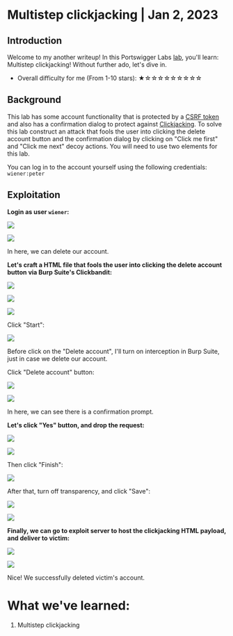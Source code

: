 # Multistep clickjacking | Jan 2, 2023

## Introduction

Welcome to my another writeup! In this Portswigger Labs [lab](https://portswigger.net/web-security/clickjacking/lab-multistep), you'll learn: Multistep clickjacking! Without further ado, let's dive in.

- Overall difficulty for me (From 1-10 stars): ★☆☆☆☆☆☆☆☆☆

## Background

This lab has some account functionality that is protected by a [CSRF token](https://portswigger.net/web-security/csrf/tokens) and also has a confirmation dialog to protect against [Clickjacking](https://portswigger.net/web-security/clickjacking). To solve this lab construct an attack that fools the user into clicking the delete account button and the confirmation dialog by clicking on "Click me first" and "Click me next" decoy actions. You will need to use two elements for this lab.

You can log in to the account yourself using the following credentials: `wiener:peter`

## Exploitation

**Login as user `wiener`:**

![](https://raw.githubusercontent.com/siunam321/CTF-Writeups/main/Portswigger-Labs/Clickjacking/Clickjacking-5/images/Pasted%20image%2020230102064500.png)

![](https://raw.githubusercontent.com/siunam321/CTF-Writeups/main/Portswigger-Labs/Clickjacking/Clickjacking-5/images/Pasted%20image%2020230102064508.png)

In here, we can delete our account.

**Let's craft a HTML file that fools the user into clicking the delete account button via Burp Suite's Clickbandit:**

![](https://raw.githubusercontent.com/siunam321/CTF-Writeups/main/Portswigger-Labs/Clickjacking/Clickjacking-5/images/Pasted%20image%2020230102064650.png)

![](https://raw.githubusercontent.com/siunam321/CTF-Writeups/main/Portswigger-Labs/Clickjacking/Clickjacking-5/images/Pasted%20image%2020230102064658.png)

![](https://raw.githubusercontent.com/siunam321/CTF-Writeups/main/Portswigger-Labs/Clickjacking/Clickjacking-5/images/Pasted%20image%2020230102064727.png)

Click "Start":

![](https://raw.githubusercontent.com/siunam321/CTF-Writeups/main/Portswigger-Labs/Clickjacking/Clickjacking-5/images/Pasted%20image%2020230102064758.png)

Before click on the "Delete account", I'll turn on interception in Burp Suite, just in case we delete our account.

Click "Delete account" button:

![](https://raw.githubusercontent.com/siunam321/CTF-Writeups/main/Portswigger-Labs/Clickjacking/Clickjacking-5/images/Pasted%20image%2020230102064945.png)

![](https://raw.githubusercontent.com/siunam321/CTF-Writeups/main/Portswigger-Labs/Clickjacking/Clickjacking-5/images/Pasted%20image%2020230102065001.png)

In here, we can see there is a confirmation prompt.

**Let's click "Yes" button, and drop the request:**

![](https://raw.githubusercontent.com/siunam321/CTF-Writeups/main/Portswigger-Labs/Clickjacking/Clickjacking-5/images/Pasted%20image%2020230102065044.png)

![](https://raw.githubusercontent.com/siunam321/CTF-Writeups/main/Portswigger-Labs/Clickjacking/Clickjacking-5/images/Pasted%20image%2020230102065055.png)

Then click "Finish":

![](https://raw.githubusercontent.com/siunam321/CTF-Writeups/main/Portswigger-Labs/Clickjacking/Clickjacking-5/images/Pasted%20image%2020230102065313.png)

After that, turn off transparency, and click "Save":

![](https://raw.githubusercontent.com/siunam321/CTF-Writeups/main/Portswigger-Labs/Clickjacking/Clickjacking-5/images/Pasted%20image%2020230102065344.png)

![](https://raw.githubusercontent.com/siunam321/CTF-Writeups/main/Portswigger-Labs/Clickjacking/Clickjacking-5/images/Pasted%20image%2020230102065416.png)

**Finally, we can go to exploit server to host the clickjacking HTML payload, and deliver to victim:**

![](https://raw.githubusercontent.com/siunam321/CTF-Writeups/main/Portswigger-Labs/Clickjacking/Clickjacking-5/images/Pasted%20image%2020230102065536.png)

![](https://raw.githubusercontent.com/siunam321/CTF-Writeups/main/Portswigger-Labs/Clickjacking/Clickjacking-5/images/Pasted%20image%2020230102065542.png)

Nice! We successfully deleted victim's account.

# What we've learned:

1. Multistep clickjacking